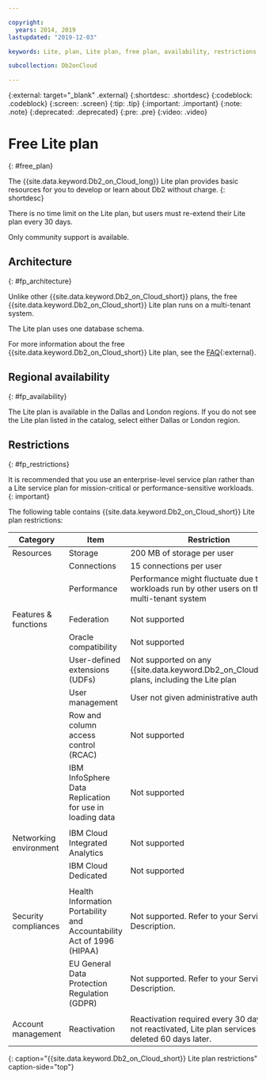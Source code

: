 ```yaml
---

copyright:
  years: 2014, 2019
lastupdated: "2019-12-03"

keywords: Lite, plan, Lite plan, free plan, availability, restrictions, installation

subcollection: Db2onCloud

---
```


 
{:external: target="_blank" .external}
{:shortdesc: .shortdesc}
{:codeblock: .codeblock}
{:screen: .screen}
{:tip: .tip}
{:important: .important}
{:note: .note}
{:deprecated: .deprecated}
{:pre: .pre}
{:video: .video}

# Free Lite plan
{: #free_plan}

The {{site.data.keyword.Db2_on_Cloud_long}} Lite plan provides basic resources for you to develop or learn about Db2 without charge.
{: shortdesc}

There is no time limit on the Lite plan, but users must re-extend their Lite plan every 30 days.

Only community support is available. 
 
## Architecture
{: #fp_architecture}

Unlike other {{site.data.keyword.Db2_on_Cloud_short}} plans, the free {{site.data.keyword.Db2_on_Cloud_short}} Lite plan runs on a multi-tenant system.
 
The Lite plan uses one database schema.

For more information about the free {{site.data.keyword.Db2_on_Cloud_short}} Lite plan, see the [FAQ](https://cloud.ibm.com/docs/Db2onCloud?topic=Db2onCloud-faq_db2oc_lite){:external}.


## Regional availability
{: #fp_availability}

The Lite plan is available in the Dallas and London regions. If you do not see the Lite plan listed in the catalog, select either Dallas or London region.

## Restrictions
{: #fp_restrictions}

It is recommended that you use an enterprise-level service plan rather than a Lite service plan for mission-critical or performance-sensitive workloads. 
{: important}

The following table contains {{site.data.keyword.Db2_on_Cloud_short}} Lite plan restrictions:

| Category | Item | Restriction | 
|----------|------|-------------|
| Resources | Storage | 200 MB of storage per user |
|  | Connections | 15 connections per user |
|  | Performance | Performance might fluctuate due to workloads run by other users on the multi-tenant system |
|  |  |
| Features & functions | Federation | Not supported |
|  | Oracle compatibility | Not supported |
|  | User-defined extensions (UDFs) | Not supported on any {{site.data.keyword.Db2_on_Cloud_short}} plans, including the Lite plan |
|  | User management | User not given administrative authority |
|  | Row and column access control (RCAC) | Not supported |
|  | IBM InfoSphere Data Replication for use in loading data | Not supported |
|  |  |
| Networking environment | IBM Cloud Integrated Analytics | Not supported |
|  | IBM Cloud Dedicated | Not supported |
|  |  |
| Security compliances | Health Information Portability and Accountability Act of 1996 (HIPAA) | Not supported. Refer to your Service Description. |
|  | EU General Data Protection Regulation (GDPR) | Not supported. Refer to your Service Description. |
|  |  |
| Account management | Reactivation | Reactivation required every 30 days. If not reactivated, Lite plan services are deleted 60 days later.  |
{: caption="{{site.data.keyword.Db2_on_Cloud_short}} Lite plan restrictions" caption-side="top"}




